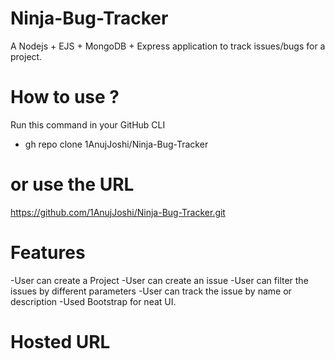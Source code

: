 # Ninja-Bug-Tracker
A Nodejs + EJS + MongoDB + Express application to track issues/bugs for a project.

# How to use ?
Run this command in your GitHub CLI
- gh repo clone 1AnujJoshi/Ninja-Bug-Tracker
# or use the URL
https://github.com/1AnujJoshi/Ninja-Bug-Tracker.git

# Features
-User can create a Project 
-User can create an issue
-User can filter the issues by different parameters
-User can track the issue by name or description
-Used Bootstrap for neat UI.

# Hosted URL
